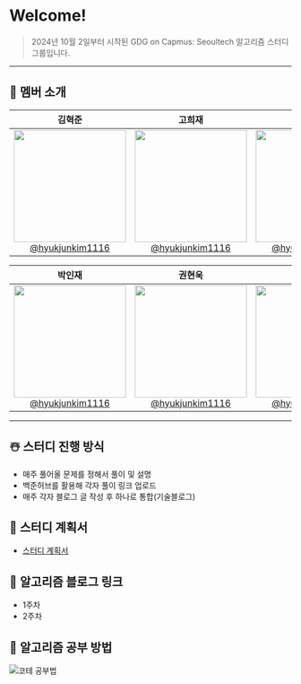 # Welcome!

> 2024년 10월 2일부터 시작된 GDG on Capmus: Seoultech 알고리즘 스터디 그룹입니다.

---

## 👥 멤버 소개

<div align="center">

|                                                        **김혁준**                                                         |                                                        **고희재**                                                         |                                                        **최동주**                                                         |
| :-----------------------------------------------------------------------------------------------------------------------: | :-----------------------------------------------------------------------------------------------------------------------: | :-----------------------------------------------------------------------------------------------------------------------: |
| [<img src="https://github.com/user-attachments/assets/a7d209f7-251f-461c-bf38-7c33f9b925e6" width=200> <br/> @hyukjunkim1116](https://github.com/hyukjunkim1116) | [<img src="https://picsum.photos/200/200" height=200 width=200> <br/> @hyukjunkim1116](https://github.com/hyukjunkim1116) | [<img src="https://picsum.photos/200/200" height=200 width=200> <br/> @hyukjunkim1116](https://github.com/hyukjunkim1116) |

|                                                        **박인재**                                                         |                                                        **권현욱**                                                         |                                                        **신민규**                                                         |
| :-----------------------------------------------------------------------------------------------------------------------: | :-----------------------------------------------------------------------------------------------------------------------: | :-----------------------------------------------------------------------------------------------------------------------: |
| [<img src="https://picsum.photos/200/200" height=200 width=200> <br/> @hyukjunkim1116](https://github.com/hyukjunkim1116) | [<img src="https://picsum.photos/200/200" height=200 width=200> <br/> @hyukjunkim1116](https://github.com/hyukjunkim1116) | [<img src="https://picsum.photos/200/200" height=200 width=200> <br/> @hyukjunkim1116](https://github.com/hyukjunkim1116) |

</div>

---

## ☃️ 스터디 진행 방식

- 매주 풀어올 문제를 정해서 풀이 및 설명
- 백준허브를 활용해 각자 풀이 링크 업로드
- 매주 각자 블로그 글 작성 후 하나로 통합(기술블로그)

## 📝 스터디 계획서

- [스터디 계획서](https://honey-fridge-6af.notion.site/GDGoC-4th-108622145bd980cc88fdcee300b66f18)

## 💬 알고리즘 블로그 링크

- 1주차
- 2주차

## 👏 알고리즘 공부 방법
![코테 공부법](https://github.com/user-attachments/assets/fdec2f3f-60d7-4d71-a193-8ca33fc19d50)

